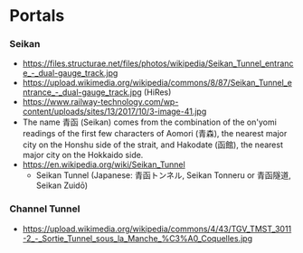 # Portals 

### Seikan
- https://files.structurae.net/files/photos/wikipedia/Seikan_Tunnel_entrance_-_dual-gauge_track.jpg
- https://upload.wikimedia.org/wikipedia/commons/8/87/Seikan_Tunnel_entrance_-_dual-gauge_track.jpg (HiRes)
- https://www.railway-technology.com/wp-content/uploads/sites/13/2017/10/3-image-41.jpg
- The name 青函 (Seikan) comes from the combination of the on'yomi readings of the first few characters of Aomori (青森), the nearest major city on the Honshu side of the strait, and Hakodate (函館), the nearest major city on the Hokkaido side.
- https://en.wikipedia.org/wiki/Seikan_Tunnel
  - Seikan Tunnel (Japanese: 青函トンネル, Seikan Tonneru or 青函隧道, Seikan Zuidō)

### Channel Tunnel
- https://upload.wikimedia.org/wikipedia/commons/4/43/TGV_TMST_3011-2_-_Sortie_Tunnel_sous_la_Manche_%C3%A0_Coquelles.jpg
